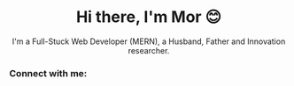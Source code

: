 <h1 align='center'> Hi there, I'm Mor 😊</h1>
<p align='center'> I'm a Full-Stuck Web Developer (MERN), a Husband, Father and Innovation researcher.</p>

### Connect with me: <a href="https://www.linkedin.com/in/alexandresanlim/">